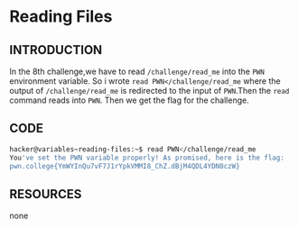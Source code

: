 # Reading Files
## INTRODUCTION 
In the 8th challenge,we have to read `/challenge/read_me` into the `PWN` environment variable.
So i wrote `read PWN</challenge/read_me` where the output of `/challenge/read_me` is redirected to the input of `PWN`.Then the `read` command reads into `PWN`.
Then we get the flag for the challenge.
## CODE
``` bash
hacker@variables~reading-files:~$ read PWN</challenge/read_me
You've set the PWN variable properly! As promised, here is the flag:
pwn.college{YmWYInQu7vF7J1rYpkVMMI8_ChZ.dBjM4QDL4YDN0czW}
```
## RESOURCES
none

